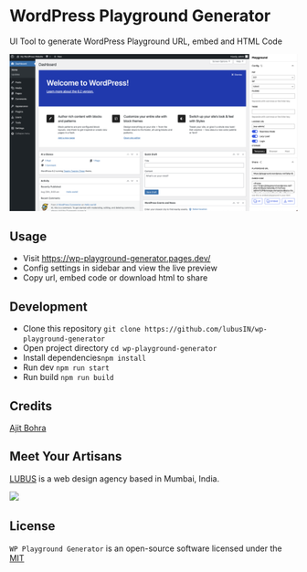 # WordPress Playground Generator
UI Tool to generate WordPress Playground URL, embed and HTML Code

<img src="assets/screenshot.png" alt="Open In Playgrpund" />

## Usage
- Visit https://wp-playground-generator.pages.dev/
- Config settings in sidebar and view the live preview
- Copy url, embed code or download html to share

## Development 
- Clone this repository `git clone https://github.com/lubusIN/wp-playground-generator`
- Open project directory `cd wp-playground-generator`
- Install dependencies`npm install`
- Run dev `npm run start`
- Run build `npm run build`

## Credits

[Ajit Bohra](https://twitter.com/ajitbohra)

## Meet Your Artisans 
[LUBUS](http://lubus.in) is a web design agency based in Mumbai, India.

<a href="https://lubus.in/">
<img src="https://user-images.githubusercontent.com/1039236/40877801-3fa8ccf6-66a4-11e8-8f42-19ed4e883ce9.png" />
</a>

## License

`WP Playground Generator` is an open-source software licensed under the [MIT](LICENSE)